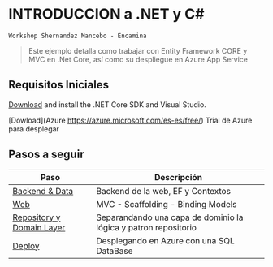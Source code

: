 # INTRODUCCION a .NET y C#
`Workshop Shernandez Mancebo - Encamina`

>Este ejemplo detalla como trabajar con Entity Framework CORE y MVC en .Net Core, así como su despliegue en Azure App Service

## Requisitos Iniciales

[Download](https://www.microsoft.com/net/download) and install the .NET Core SDK and Visual Studio.

[Dowload](Azure https://azure.microsoft.com/es-es/free/) Trial de Azure para desplegar


## Pasos a seguir

| Paso | Descripción |
| ----- | ---- |
| [Backend & Data](/docs/1_Backend.md) | Backend de la web, EF y Contextos
| [Web](docs/2_Frontend.md) | MVC - Scaffolding - Binding Models
| [Repository y Domain Layer](/docs/3_Repositorios_servicio.md) | Separandando una capa de dominio la lógica y patron repositorio
| [Deploy](/docs/4_Despliegue_Azure.md) | Desplegando en Azure con una SQL DataBase
